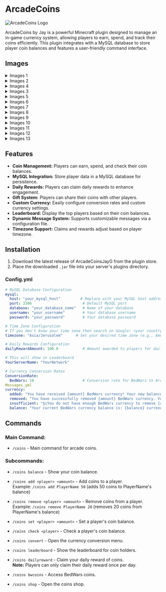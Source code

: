 # ArcadeCoins
![ArcadeCoins Logo]([https://your_image_link_here](https://www.spigotmc.org/attachments/arcade-coins-custom-currency-conversion-system-jpg.860979/))  <!-- Replace with your actual image link -->

ArcadeCoins by Jay is a powerful Minecraft plugin designed to manage an in-game currency system, allowing players to earn, spend, and track their coins efficiently. This plugin integrates with a MySQL database to store player coin balances and features a user-friendly command interface.

## Images

<details>
  <summary>Images 1</summary>
  ![Screenshot 2024-11-01 064054](./images/Screenshot 2024-11-01 064054.png)  <!-- Replace with your actual image link -->
</details>

<details>
  <summary>Images 2</summary>
  ![Screenshot 2024-11-01 064136](./images/Screenshot 2024-11-01 064136.png)  <!-- Replace with your actual image link -->
</details>

<details>
  <summary>Images 4</summary>
  ![Screenshot 2024-11-01 064146](./images/Screenshot 2024-11-01 064146.png)  <!-- Replace with your actual image link -->
</details>

<details>
  <summary>Images 3</summary>
  ![Screenshot 2024-11-01 064241](./images/Screenshot 2024-11-01 064241.png)  <!-- Replace with your actual image link -->
</details>

<details>
  <summary>Images 5</summary>
  ![Screenshot 2024-11-01 064302](./images/Screenshot 2024-11-01 064302.png)  <!-- Replace with your actual image link -->
</details>

<details>
  <summary>Images 6</summary>
  ![Screenshot 2024-11-01 064310](./images/Screenshot 2024-11-01 064310.png)  <!-- Replace with your actual image link -->
</details>

<details>
  <summary>Images 7</summary>
  ![Screenshot 2024-11-01 064318](./images/Screenshot 2024-11-01 064318.png)  <!-- Replace with your actual image link -->
</details>

<details>
  <summary>Images 8</summary>
  ![Screenshot 2024-11-01 064325](./images/Screenshot 2024-11-01 064325.png)  <!-- Replace with your actual image link -->
</details>

<details>
  <summary>Images 9</summary>
  ![Screenshot 2024-11-01 064337](./images/Screenshot 2024-11-01 064337.png)  <!-- Replace with your actual image link -->
</details>

<details>
  <summary>Images 10</summary>
  ![Screenshot 2024-11-01 064346](./images/Screenshot 2024-11-01 064346.png)  <!-- Replace with your actual image link -->
</details>

<details>
  <summary>Images 11</summary>
  ![Screenshot 2024-11-01 064414](./images/Screenshot 2024-11-01 064414.png)  <!-- Replace with your actual image link -->
</details>

<details>
  <summary>Images 12</summary>
  ![Screenshot 2024-11-01 064504](./images/Screenshot 2024-11-01 064504.png)  <!-- Replace with your actual image link -->
</details>

<details>
  <summary>Images 13</summary>
  ![Screenshot 2024-11-01 064553](./images/Screenshot 2024-11-01 064553.png)  <!-- Replace with your actual image link -->
</details>


## Features
- **Coin Management:** Players can earn, spend, and check their coin balances.
- **MySQL Integration:** Store player data in a MySQL database for persistence.
- **Daily Rewards:** Players can claim daily rewards to enhance engagement.
- **Gift System:** Players can share their coins with other players.
- **Custom Currency:** Easily configure conversion rates and custom currency settings.
- **Leaderboard:** Display the top players based on their coin balances.
- **Dynamic Message System:** Supports customizable messages via a configuration file.
- **Timezone Support:** Claims and rewards adjust based on player timezone.

## Installation
1. Download the latest release of ArcadeCoinsJayG from the plugin store.
2. Place the downloaded `.jar` file into your server's plugins directory.

### Config.yml
```yaml
# MySQL Database Configuration
mysql:
  host: "your_mysql_host"         # Replace with your MySQL host address
  port: 3306                       # Default MySQL port
  database: "your_database_name"   # Name of your database
  username: "your_username"        # Your database username
  password: "your_password"        # Your database password

# Time Zone Configuration
# If you don't know your time zone then search on Google: <your country name or your state> time zone
timezone: "Asia/Jerusalem"      # Set your desired time zone (e.g., America/New_York)

# Daily Rewards Configuration
dailyRewardAmount: 100.0           # Amount awarded to players for daily login rewards

# This will show in Leaderboard
YourServerName: "YourNetwork"

# Currency Conversion Rates
ConversionRate:
  BedWars: 10                      # Conversion rate for BedWars to Arcade Coins
Messages.yml
currency:
  added: "You have received {amount} BedWars currency! Your new balance is: {newBalance} currency."
  removed: "You have successfully removed {amount} BedWars currency. Your new balance is: {newBalance} currency."
  insufficient: "§cYou do not have enough BedWars currency to remove {amount}. Your current balance is: {currentBalance} currency."
  balance: "Your current BedWars currency balance is: {balance} currency."
```
## Commands

### Main Command:
- `/coins` - Main command for arcade coins.

### Subcommands:
- `/coins balance` - Show your coin balance.
- `/coins add <player> <amount>` - Add coins to a player.  
  Example: `/coins add PlayerName 50` (adds 50 coins to PlayerName's balance)
  
- `/coins remove <player> <amount>` - Remove coins from a player.  
  Example: `/coins remove PlayerName 20` (removes 20 coins from PlayerName's balance)
  
- `/coins set <player> <amount>` - Set a player's coin balance.
- `/coins check <player>` - Check a player's coin balance.
- `/coins convert` - Open the currency conversion menu.
- `/coins leaderboard` - Show the leaderboard for coin holders.
- `/coins dailyreward` - Claim your daily reward of coins.  
  **Note:** Players can only claim their daily reward once per day.
- `/coins bwcoins` - Access BedWars coins.
- `/coins shop` - Open the coins shop.
